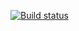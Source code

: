 [![Build status](https://ci.appveyor.com/api/projects/status/ldo89ytinlg52fs4?svg=true)](https://ci.appveyor.com/project/QA-Netology/hw-2-1-webtesting)
